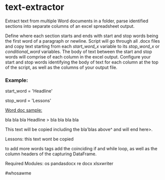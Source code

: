# text-extractor
Extract text from multiple Word documents in a folder, parse identified sections into separate columns of an excel spreadsheet output.

Define where each section starts and ends with start and stop words being the first word of a paragraph or newline. Script will go through all .docx files and copy text starting from each *start_word_x* variable to its *stop_word_x* or *conditional_word* variables. 
The body of text between the start and stop words will comprise of each column in the excel output. 
Configure your start and stop words identifying the body of text for each column at the top of the script, as well as the columns of your output file. 

<h3>Example:</h3>
start_word = 'Headline' 

stop_word = 'Lessons'


<u>Word doc sample:</u>

bla bla bla
Headline  > bla bla bla bla

This text will be copied including the bla'blas above^
and will end here>.

Lessons:
this text wont be copied



to add more words tags add the coinciding if and while loop, as well as the column headers of the capturing DataFrame. 


Required Modules:
os
pandasdocx
re
docx
xlsxwriter




#whosawme
